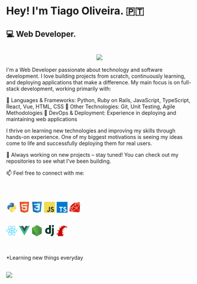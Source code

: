 # Hey! I'm Tiago Oliveira. 🇵🇹

## 💻 Web Developer.
<br>
<div align="center">
<img height="180em" src="https://github-readme-stats.vercel.app/api/top-langs/?username=TiagoOliveiraa&layout=compact&langs_count=7&theme=dark"/>
</div>
 
I'm a Web Developer passionate about technology and software development. I love building projects from scratch, continuously learning, and deploying applications that make a difference. My main focus is on full-stack development, working primarily with:

🔹 Languages & Frameworks: Python, Ruby on Rails, JavaScript, TypeScript, React, Vue, HTML, CSS
🔹 Other Technologies: Git, Unit Testing, Agile Methodologies
🔹 DevOps & Deployment: Experience in deploying and maintaining web applications

I thrive on learning new technologies and improving my skills through hands-on experience. One of my biggest motivations is seeing my ideas come to life and successfully deploying them for real users.

🚀 Always working on new projects – stay tuned! You can check out my repositories to see what I’ve been building.

📫 Feel free to connect with me:
##

<div style="display: inline-block;">
 <br>
 <br> 
 <img width="30" height="30" src="https://raw.githubusercontent.com/devicons/devicon/master/icons/python/python-original.svg">
 <img width="30" height="30" src="https://github.com/devicons/devicon/blob/1119b9f84c0290e0f0b38982099a2bd027a48bf1/icons/html5/html5-original.svg">
 <img width="30" height="30" src="https://github.com/devicons/devicon/blob/1119b9f84c0290e0f0b38982099a2bd027a48bf1/icons/css3/css3-original.svg">
 <img width="30" height="30" src="https://github.com/devicons/devicon/blob/master/icons/javascript/javascript-original.svg">
 <img width="30" height="30" src="https://github.com/devicons/devicon/blob/1119b9f84c0290e0f0b38982099a2bd027a48bf1/icons/typescript/typescript-plain.svg"> 
 <img width="30" height="30" src="https://github.com/devicons/devicon/blob/1119b9f84c0290e0f0b38982099a2bd027a48bf1/icons/ruby/ruby-plain.svg">  
 
 ##
 <img width="30" height="30" src="https://github.com/devicons/devicon/blob/1119b9f84c0290e0f0b38982099a2bd027a48bf1/icons/react/react-original.svg">
 <img width="30" height="30" src="https://github.com/devicons/devicon/blob/1119b9f84c0290e0f0b38982099a2bd027a48bf1/icons/vuejs/vuejs-original.svg">
 <img width="30" height="30" src="https://github.com/devicons/devicon/blob/master/icons/nodejs/nodejs-original.svg">
 <img width="30" height="30" src="https://github.com/devicons/devicon/blob/1119b9f84c0290e0f0b38982099a2bd027a48bf1/icons/django/django-plain.svg">
 <img width="30" height="30" src="https://github.com/devicons/devicon/blob/1119b9f84c0290e0f0b38982099a2bd027a48bf1/icons/rails/rails-plain.svg">


 
 
 <br>
 <br>
</div>


##

 \*Learning new things everyday
 
 ##
 
 <div>
 <a href="https://www.linkedin.com/in/oliveirafilipetiago/" target="_blank"><img src="https://img.shields.io/badge/-LinkedIn-%230077B5?style=for-the-badge&logo=linkedin&logoColor=white" target="_blank"></a> 
</div>
